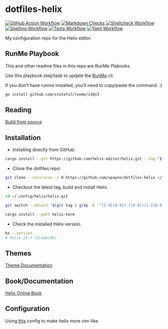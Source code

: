 # dotfiles-helix

[![GitHub Action Workflow](https://github.com/vpayno/dotfiles-helix/actions/workflows/gh-actions.yml/badge.svg?branch=main)](https://github.com/vpayno/dotfiles-helix/actions/workflows/gh-actions.yml)
[![Markdown Checks](https://github.com/vpayno/dotfiles-helix/actions/workflows/markdown.yml/badge.svg?branch=main)](https://github.com/vpayno/dotfiles-helix/actions/workflows/markdown.yml)
[![Shellcheck Workflow](https://github.com/vpayno/dotfiles-helix/actions/workflows/shellcheck.yml/badge.svg?branch=main)](https://github.com/vpayno/dotfiles-helix/actions/workflows/shellcheck.yml)
[![Spelling Workflow](https://github.com/vpayno/dotfiles-helix/actions/workflows/misspell.yml/badge.svg?branch=main)](https://github.com/vpayno/dotfiles-helix/actions/workflows/misspell.yml)
[![Tests Workflow](https://github.com/vpayno/dotfiles-helix/actions/workflows/tests.yml/badge.svg?branch=main)](https://github.com/vpayno/dotfiles-helix/actions/workflows/tests.yml)
[![Yaml Workflow](https://github.com/vpayno/dotfiles-helix/actions/workflows/yaml.yml/badge.svg?branch=main)](https://github.com/vpayno/dotfiles-helix/actions/workflows/yaml.yml)

My configuration repo for the Helix editor.

## RunMe Playbook

This and other readme files in this repo are RunMe Plabooks.

Use this playbook step/task to update the [RunMe](https://runme.dev) cli.

If you don't have runme installed, you'll need to copy/paste the command. :)

```bash { background=false category=runme closeTerminalOnSuccess=true excludeFromRunAll=true interactive=true interpreter=bash name=setup-install-runme promptEnv=true terminalRows=10 }
go install github.com/stateful/runme/v3@v3
```

## Reading

[Build from source](https://docs.helix-editor.com/install.html#build-from-source)

## Installation

- Installing directly from GitHub:

```bash { background=false category=install closeTerminalOnSuccess=true excludeFromRunAll=true interactive=true interpreter=bash name=install-from-github promptEnv=true terminalRows=10 }
cargo install --git https://github.com/helix-editor/helix.git --tag "$(git ls-remote --tags https://github.com/helix-editor/helix.git | sed -r -e 's:.*/::g' | grep -E '^[0-9]+[.][0-9]+([.][0-9]+)?$' | sort -rV | head -n 1)" helix-term
```

- Clone the dotfiles repo:

```bash { background=false category=dotfiles closeTerminalOnSuccess=true excludeFromRunAll=true interactive=true interpreter=bash name=install-dotfiles promptEnv=true terminalRows=10 }
git clone --recursive -j 8 https://github.com/vpayno/dotfiles-helix ~/.config/helix
```

- Checkout the latest tag, build and install Helix.

```bash { background=false category=install closeTerminalOnSuccess=true excludeFromRunAll=true interactive=true interpreter=bash name=install-from-dotfiles promptEnv=true terminalRows=10 }
cd ~/.config/helix/helix.git

git switch --detach "$(git tag | grep -E '^[2-9][0-9][.][0-9]+([.][0-9]+)?$' | tail -n 1)"

cargo install --path helix-term
```

- Check the installed Helix version.

```bash { background=false category=info closeTerminalOnSuccess=true excludeFromRunAll=true interactive=true interpreter=bash name=verify-version promptEnv=true terminalRows=10 }
hx --version
# helix 24.3 (2cadec0b)
```

## Themes

[Theme Documentation](https://github.com/helix-editor/helix/wiki/Themes)

## Book/Documentation

[Helix Online Book](https://docs.helix-editor.com/title-page.html)

## Configuration

Using [this](https://github.com/LGUG2Z/helix-vim) config to make helix more vim-like.

